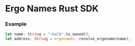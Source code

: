 # Ergo Names Rust SDK

### Example

```rust
let name: String = "~balb".to_owned();
let address: String = ergonames::resolve_ergoname(name);
```